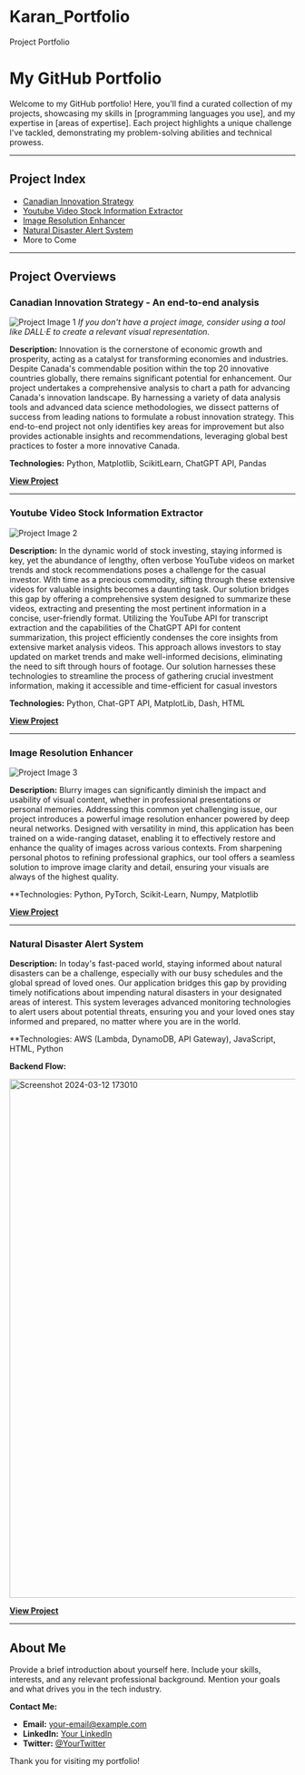 # Karan_Portfolio
Project Portfolio
# My GitHub Portfolio

Welcome to my GitHub portfolio! Here, you'll find a curated collection of my projects, showcasing my skills in [programming languages you use], and my expertise in [areas of expertise]. Each project highlights a unique challenge I've tackled, demonstrating my problem-solving abilities and technical prowess.

---

## Project Index

- [Canadian Innovation Strategy ](#project-name-1)
- [Youtube Video Stock Information Extractor](#project-name-2)
- [Image Resolution Enhancer](#project-name-3)
- [Natural Disaster Alert System](#project-name-3)
- More to Come

---

## Project Overviews

### Canadian Innovation Strategy - An end-to-end analysis

![Project Image 1](link-to-image) *If you don't have a project image, consider using a tool like DALL·E to create a relevant visual representation.*

**Description:** Innovation is the cornerstone of economic growth and prosperity, acting as a catalyst for transforming economies and industries. Despite Canada's commendable position within the top 20 innovative countries globally, there remains significant potential for enhancement. Our project undertakes a comprehensive analysis to chart a path for advancing Canada's innovation landscape. By harnessing a variety of data analysis tools and advanced data science methodologies, we dissect patterns of success from leading nations to formulate a robust innovation strategy. This end-to-end project not only identifies key areas for improvement but also provides actionable insights and recommendations, leveraging global best practices to foster a more innovative Canada.

**Technologies:** Python, Matplotlib, ScikitLearn, ChatGPT API, Pandas

**[View Project](https://github.com/karan5patel/canadian_data_science_analysis)**

---

### Youtube Video Stock Information Extractor

![Project Image 2](link-to-image)

**Description:** In the dynamic world of stock investing, staying informed is key, yet the abundance of lengthy, often verbose YouTube videos on market trends and stock recommendations poses a challenge for the casual investor. With time as a precious commodity, sifting through these extensive videos for valuable insights becomes a daunting task. Our solution bridges this gap by offering a comprehensive system designed to summarize these videos, extracting and presenting the most pertinent information in a concise, user-friendly format. Utilizing the YouTube API for transcript extraction and the capabilities of the ChatGPT API for content summarization, this project efficiently condenses the core insights from extensive market analysis videos. This approach allows investors to stay updated on market trends and make well-informed decisions, eliminating the need to sift through hours of footage. Our solution harnesses these technologies to streamline the process of gathering crucial investment information, making it accessible and time-efficient for casual investors

**Technologies:** Python, Chat-GPT API, MatplotLib, Dash, HTML

**[View Project](https://github.com/karan5patel/Youtube-Stock-Analysis)**

---

### Image Resolution Enhancer

![Project Image 3](link-to-image)

**Description:** Blurry images can significantly diminish the impact and usability of visual content, whether in professional presentations or personal memories. Addressing this common yet challenging issue, our project introduces a powerful image resolution enhancer powered by deep neural networks. Designed with versatility in mind, this application has been trained on a wide-ranging dataset, enabling it to effectively restore and enhance the quality of images across various contexts. From sharpening personal photos to refining professional graphics, our tool offers a seamless solution to improve image clarity and detail, ensuring your visuals are always of the highest quality. 

**Technologies: Python, PyTorch, Scikit-Learn, Numpy, Matplotlib

**[View Project](link-to-your-github-repo)**

---
### Natural Disaster Alert System




**Description:** In today's fast-paced world, staying informed about natural disasters can be a challenge, especially with our busy schedules and the global spread of loved ones. Our application bridges this gap by providing timely notifications about impending natural disasters in your designated areas of interest. This system leverages advanced monitoring technologies to alert users about potential threats, ensuring you and your loved ones stay informed and prepared, no matter where you are in the world.

**Technologies: AWS (Lambda, DynamoDB, API Gateway), JavaScript, HTML, Python

**Backend Flow:**

<img width="915" alt="Screenshot 2024-03-12 173010" src="https://github.com/karan5patel/Karan_Portfolio/assets/149525806/951c56c4-4d25-4228-a77f-883bed1592eb">

**[View Project](link-to-your-github-repo)**

---
## About Me

Provide a brief introduction about yourself here. Include your skills, interests, and any relevant professional background. Mention your goals and what drives you in the tech industry.

**Contact Me:**

- **Email:** your-email@example.com
- **LinkedIn:** [Your LinkedIn](your-linkedin-url)
- **Twitter:** [@YourTwitter](your-twitter-link)

Thank you for visiting my portfolio!
